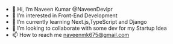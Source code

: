- 👋 Hi, I’m Naveen Kumar @NaveenDevlpr
- 👀 I’m interested in Front-End Development
- 🌱 I’m currently learning Next.js,TypeScript and Django
- 💞️ I’m looking to collaborate with some dev for my Startup Idea
- 📫 How to reach me naveenmk675@gmail.com

<!---
NaveenDevlpr/NaveenDevlpr is a ✨ special ✨ repository because its `README.md` (this file) appears on your GitHub profile.
You can click the Preview link to take a look at your changes.
--->

